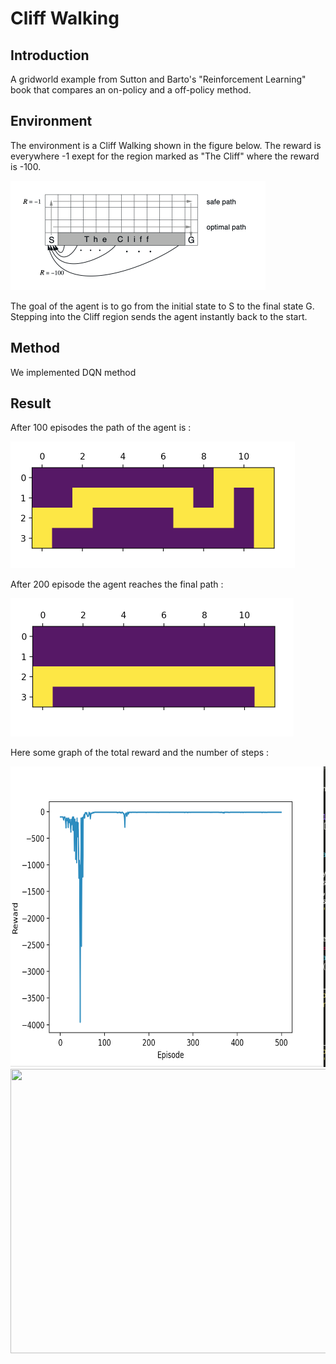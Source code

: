 # Cliff Walking

## Introduction 

A gridworld example from Sutton and Barto's "Reinforcement Learning" book that compares an on-policy and a off-policy method. 

## Environment 

The environment is a Cliff Walking shown in the figure below. The reward is everywhere -1 exept for the region marked as "The Cliff" where the reward is -100. 

<img src="https://github.com/MiriColo/RL-Practice/blob/main/CliffWalking/figure/cliff.png" width="408" height="175">

The goal of the agent is to go from the initial state to S to the final state G. Stepping into the Cliff region sends the agent instantly back to the start. 

## Method 

We implemented DQN method 

## Result 

After 100 episodes the path of the agent is : 

<img src="https://github.com/MiriColo/RL-Practice/blob/main/CliffWalkingDQN/figure/100.png" width="455" height="203">

After 200 episode the agent reaches the final path :

<img src="https://github.com/MiriColo/RL-Practice/blob/main/CliffWalkingDQN/figure/200.png" width="453" height="221">

Here some graph of the total reward and the number of steps :

<img src="https://github.com/MiriColo/RL-Practice/blob/main/CliffWalkingDQN/figure/reward.png" width="643" height="481">

<img src="https://github.com/MiriColo/RL-Practice/blob/main/CliffWalkingDQN/figure/step.png" width="624" height="455">




